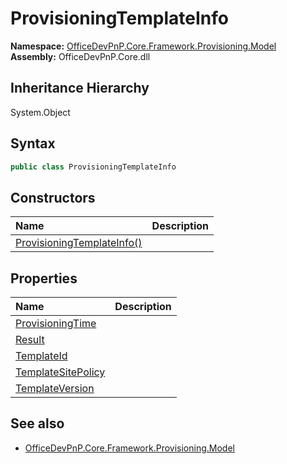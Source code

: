 # ProvisioningTemplateInfo
  

**Namespace:** [OfficeDevPnP.Core.Framework.Provisioning.Model](OfficeDevPnP.Core.Framework.Provisioning.Model.md)  
**Assembly:** OfficeDevPnP.Core.dll  
## Inheritance Hierarchy
System.Object  
## Syntax
```C#
public class ProvisioningTemplateInfo
```
## Constructors
|**Name**|**Description**|
|:-----|:-----|
| [ProvisioningTemplateInfo()](OfficeDevPnP.Core.Framework.Provisioning.Model.ProvisioningTemplateInfo.ctor1.md) |  
## Properties
|**Name**|**Description**|
|:-----|:-----|
| [ProvisioningTime](OfficeDevPnP.Core.Framework.Provisioning.Model.ProvisioningTemplateInfo.ProvisioningTime.md) | 
| [Result](OfficeDevPnP.Core.Framework.Provisioning.Model.ProvisioningTemplateInfo.Result.md) | 
| [TemplateId](OfficeDevPnP.Core.Framework.Provisioning.Model.ProvisioningTemplateInfo.TemplateId.md) | 
| [TemplateSitePolicy](OfficeDevPnP.Core.Framework.Provisioning.Model.ProvisioningTemplateInfo.TemplateSitePolicy.md) | 
| [TemplateVersion](OfficeDevPnP.Core.Framework.Provisioning.Model.ProvisioningTemplateInfo.TemplateVersion.md) | 
## See also
- [OfficeDevPnP.Core.Framework.Provisioning.Model](OfficeDevPnP.Core.Framework.Provisioning.Model.md)
